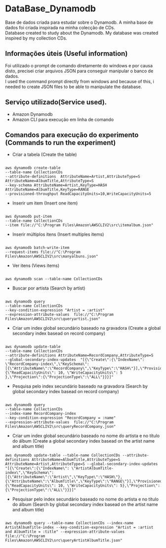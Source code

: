 # DataBase_Dynamodb

Base de dados criada para estudar sobre o Dynamodb. A minha base de dados foi criada inspirada na minha colecção de CDs. <br />
Database created to study about the Dynamodb. My database was created inspired by my collection CDs.

## Informações úteis (Useful information)

Foi utilizado o prompt de comando diretamente do windows e por causa disto, precisei criar arquivos JSON para conseguir manipular o banco de dados. <br />
I used the command prompt directly from windows and because of this, i needed to create JSON files to be able to manipulate the database.


## Serviço utilizado(Service used).

- Amazon Dynamodb
- Amazon CLI para execução em linha de comando

## Comandos para execução do experimento (Commands to run the experiment)

- Criar a tabela (Create the table)

```

aws dynamodb create-table  
--table-name CollectionCDs 
--attribute-definitions  AttributeName=Artist,AttributeType=S   AttributeName=AlbumTitle,AttributeType=S 
--key-schema AttributeName=Artist,KeyType=HASH AttributeName=AlbumTitle,KeyType=RANGE 
--provisioned-throughput ReadCapacityUnits=10,WriteCapacityUnits=5

```

- Inserir um item (Insert one item)

```

aws dynamodb put-item 
--table-name CollectionCDs 
--item file://"C:\Program Files\Amazon\AWSCLIV2\src\itemalbum.json"

```

- Inserir múltiplos itens (Insert multiples items)

```

aws dynamodb batch-write-item 
--request-items file://"C:\Program Files\Amazon\AWSCLIV2\src\manyalbuns.json"

```

- Ver itens (Views items)

```

aws dynamodb scan --table-name CollectionCDs

```

- Buscar por artista (Search by artist)

```

aws dynamodb query 
--table-name CollectionCDs 
--key-condition-expression "Artist = :artist" 
--expression-attribute-values  file://"C:\Program Files\Amazon\AWSCLIV2\src\queryartist.json"

```

- Criar um index global secundário baseado na gravadora (Create a global secondary index basead on record company)

```

aws dynamodb update-table 
--table-name CollectionCDs 
--attribute-definitions AttributeName=RecordCompany,AttributeType=S 
--global-secondary-index-updates  "[{\"Create\":{\"IndexName\": \"RecordCompany-index\",\"KeySchema\":[{\"AttributeName\":\"RecordCompany\",\"KeyType\":\"HASH\"}],\"ProvisionedThroughput\": {\"ReadCapacityUnits\": 10, \"WriteCapacityUnits\": 5 },\"Projection\":{\"ProjectionType\":\"ALL\"}}}]"

```

- Pesquisa pelo index secundário baseado na gravadora (Search by global secondary index basead on record company)

```

aws dynamodb query 
--table-name CollectionCDs 
--index-name RecordCompany-index 
--key-condition-expression "RecordCompany = :name" 
--expression-attribute-values  file://"C:\Program Files\Amazon\AWSCLIV2\src\queryRecordCompany.json"

```

- Criar um index global secundário baseado no nome do artista e no título do álbum (Create a global secondary index basead on the artist name and album title)

```
aws dynamodb update-table --table-name CollectionCDs --attribute-definitions AttributeName=AlbumTitle,AttributeType=S AttributeName=Artist,AttributeType=S --global-secondary-index-updates  "[{\"Create\":{\"IndexName\": \"ArtistAlbumTitle-index\",\"KeySchema\":[{\"AttributeName\":\"Artist\",\"KeyType\":\"HASH\"},{\"AttributeName\":\"AlbumTitle\",\"KeyType\":\"RANGE\"}],\"ProvisionedThroughput\": {\"ReadCapacityUnits\": 10, \"WriteCapacityUnits\": 5},\"Projection\":{\"ProjectionType\":\"ALL\"}}}]"

```

- Pesquisar pelo index secundário baseado no nome do artista e no título do álbum (Search by global secondary index basead on the artist name and album title)

```

aws dynamodb query --table-name CollectionCDs --index-name ArtistAlbumTitle-index --key-condition-expression "Artist = :artist and AlbumTitle = :title" --expression-attribute-values file://"C:\Program Files\Amazon\AWSCLIV2\src\queryArtistAlbumTitle.json"

```


